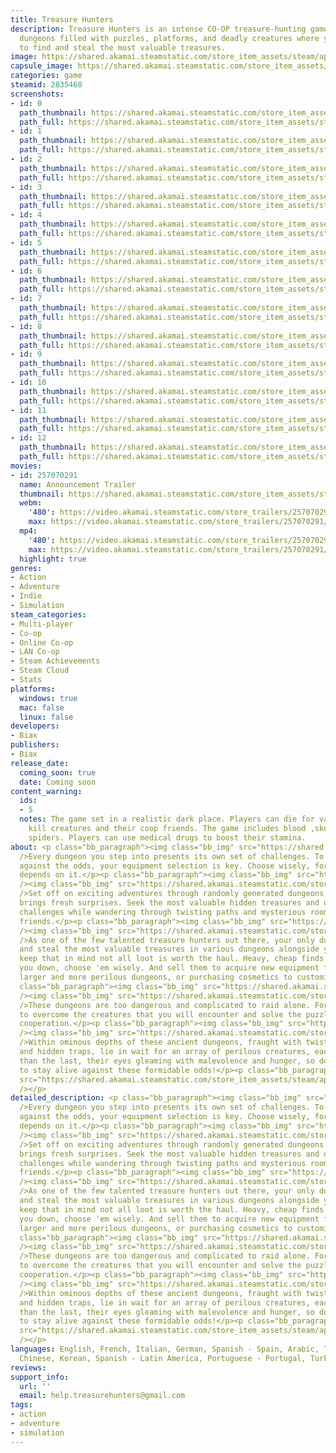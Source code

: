 ```yaml
---
title: Treasure Hunters
description: Treasure Hunters is an intense CO-OP treasure-hunting game set in mysterious
  dungeons filled with puzzles, platforms, and deadly creatures where your goal is
  to find and steal the most valuable treasures.
image: https://shared.akamai.steamstatic.com/store_item_assets/steam/apps/2835460/header.jpg?t=1732523484
capsule_image: https://shared.akamai.steamstatic.com/store_item_assets/steam/apps/2835460/3c4957e05f1c583cbe55b6f75619f03c3ff30d1e/capsule_231x87.jpg?t=1732523484
categories: game
steamid: 2835460
screenshots:
- id: 0
  path_thumbnail: https://shared.akamai.steamstatic.com/store_item_assets/steam/apps/2835460/ss_9ffe3c57d5f34b3b5ed2d49a7e9a2a664b1beb94.600x338.jpg?t=1732523484
  path_full: https://shared.akamai.steamstatic.com/store_item_assets/steam/apps/2835460/ss_9ffe3c57d5f34b3b5ed2d49a7e9a2a664b1beb94.1920x1080.jpg?t=1732523484
- id: 1
  path_thumbnail: https://shared.akamai.steamstatic.com/store_item_assets/steam/apps/2835460/ss_a535067b622f3444f2d879969c7b4b505756c39d.600x338.jpg?t=1732523484
  path_full: https://shared.akamai.steamstatic.com/store_item_assets/steam/apps/2835460/ss_a535067b622f3444f2d879969c7b4b505756c39d.1920x1080.jpg?t=1732523484
- id: 2
  path_thumbnail: https://shared.akamai.steamstatic.com/store_item_assets/steam/apps/2835460/ss_1dccecb442f46719f16527aaf0b33c7ac08e27de.600x338.jpg?t=1732523484
  path_full: https://shared.akamai.steamstatic.com/store_item_assets/steam/apps/2835460/ss_1dccecb442f46719f16527aaf0b33c7ac08e27de.1920x1080.jpg?t=1732523484
- id: 3
  path_thumbnail: https://shared.akamai.steamstatic.com/store_item_assets/steam/apps/2835460/ss_56560fc81b61c761ab1937c9aa1b7a71b58ff61e.600x338.jpg?t=1732523484
  path_full: https://shared.akamai.steamstatic.com/store_item_assets/steam/apps/2835460/ss_56560fc81b61c761ab1937c9aa1b7a71b58ff61e.1920x1080.jpg?t=1732523484
- id: 4
  path_thumbnail: https://shared.akamai.steamstatic.com/store_item_assets/steam/apps/2835460/ss_62f718242a23db6d9ebedb5318c8214b44a543aa.600x338.jpg?t=1732523484
  path_full: https://shared.akamai.steamstatic.com/store_item_assets/steam/apps/2835460/ss_62f718242a23db6d9ebedb5318c8214b44a543aa.1920x1080.jpg?t=1732523484
- id: 5
  path_thumbnail: https://shared.akamai.steamstatic.com/store_item_assets/steam/apps/2835460/ss_62c90b38663b2eadf47fb1460289e1fb1952f7d1.600x338.jpg?t=1732523484
  path_full: https://shared.akamai.steamstatic.com/store_item_assets/steam/apps/2835460/ss_62c90b38663b2eadf47fb1460289e1fb1952f7d1.1920x1080.jpg?t=1732523484
- id: 6
  path_thumbnail: https://shared.akamai.steamstatic.com/store_item_assets/steam/apps/2835460/ss_e311caaf2e1846ea51b376db1ad490971d30e9d4.600x338.jpg?t=1732523484
  path_full: https://shared.akamai.steamstatic.com/store_item_assets/steam/apps/2835460/ss_e311caaf2e1846ea51b376db1ad490971d30e9d4.1920x1080.jpg?t=1732523484
- id: 7
  path_thumbnail: https://shared.akamai.steamstatic.com/store_item_assets/steam/apps/2835460/ss_7391f705e65b424b00a051332b45ca90a1242202.600x338.jpg?t=1732523484
  path_full: https://shared.akamai.steamstatic.com/store_item_assets/steam/apps/2835460/ss_7391f705e65b424b00a051332b45ca90a1242202.1920x1080.jpg?t=1732523484
- id: 8
  path_thumbnail: https://shared.akamai.steamstatic.com/store_item_assets/steam/apps/2835460/ss_f7503173147f19453e756166ed906ffca5f03d89.600x338.jpg?t=1732523484
  path_full: https://shared.akamai.steamstatic.com/store_item_assets/steam/apps/2835460/ss_f7503173147f19453e756166ed906ffca5f03d89.1920x1080.jpg?t=1732523484
- id: 9
  path_thumbnail: https://shared.akamai.steamstatic.com/store_item_assets/steam/apps/2835460/ss_b3dbaebc5cdf46bc9cca574fb8ebeacf8da969f6.600x338.jpg?t=1732523484
  path_full: https://shared.akamai.steamstatic.com/store_item_assets/steam/apps/2835460/ss_b3dbaebc5cdf46bc9cca574fb8ebeacf8da969f6.1920x1080.jpg?t=1732523484
- id: 10
  path_thumbnail: https://shared.akamai.steamstatic.com/store_item_assets/steam/apps/2835460/ss_fbc000574e77bfa36df616d7f8d1e70a6fc85e7d.600x338.jpg?t=1732523484
  path_full: https://shared.akamai.steamstatic.com/store_item_assets/steam/apps/2835460/ss_fbc000574e77bfa36df616d7f8d1e70a6fc85e7d.1920x1080.jpg?t=1732523484
- id: 11
  path_thumbnail: https://shared.akamai.steamstatic.com/store_item_assets/steam/apps/2835460/ss_79ce27db0de97cd09f7b07bf0c193d2a457ecc32.600x338.jpg?t=1732523484
  path_full: https://shared.akamai.steamstatic.com/store_item_assets/steam/apps/2835460/ss_79ce27db0de97cd09f7b07bf0c193d2a457ecc32.1920x1080.jpg?t=1732523484
- id: 12
  path_thumbnail: https://shared.akamai.steamstatic.com/store_item_assets/steam/apps/2835460/ss_2ed18a64289d213acf1eef480690fe566cee7143.600x338.jpg?t=1732523484
  path_full: https://shared.akamai.steamstatic.com/store_item_assets/steam/apps/2835460/ss_2ed18a64289d213acf1eef480690fe566cee7143.1920x1080.jpg?t=1732523484
movies:
- id: 257070291
  name: Announcement Trailer
  thumbnail: https://shared.akamai.steamstatic.com/store_item_assets/steam/apps/257070291/b3081c226cdeb256f3fbf8899d7bbf363f639cff/movie_600x337.jpg?t=1730477217
  webm:
    '480': https://video.akamai.steamstatic.com/store_trailers/257070291/movie480_vp9.webm?t=1730477217
    max: https://video.akamai.steamstatic.com/store_trailers/257070291/movie_max_vp9.webm?t=1730477217
  mp4:
    '480': https://video.akamai.steamstatic.com/store_trailers/257070291/movie480.mp4?t=1730477217
    max: https://video.akamai.steamstatic.com/store_trailers/257070291/movie_max.mp4?t=1730477217
  highlight: true
genres:
- Action
- Adventure
- Indie
- Simulation
steam_categories:
- Multi-player
- Co-op
- Online Co-op
- LAN Co-op
- Steam Achievements
- Steam Cloud
- Stats
platforms:
  windows: true
  mac: false
  linux: false
developers:
- Biax
publishers:
- Biax
release_date:
  coming_soon: true
  date: Coming soon
content_warning:
  ids:
  - 5
  notes: The game set in a realistic dark place. Players can die for various reasons,
    kill creatures and their coop friends. The game includes blood ,skeletons and
    spiders. Players can use medical drugs to boost their stamina.
about: <p class="bb_paragraph"><img class="bb_img" src="https://shared.akamai.steamstatic.com/store_item_assets/steam/apps/2835460/extras/GearUp-EN.png?t=1732523484"
  />Every dungeon you step into presents its own set of challenges. To stand a chance
  against the odds, your equipment selection is key. Choose wisely, for your survival
  depends on it.</p><p class="bb_paragraph"><img class="bb_img" src="https://shared.akamai.steamstatic.com/store_item_assets/steam/apps/2835460/extras/ItemsGif.gif?t=1732523484"
  /><img class="bb_img" src="https://shared.akamai.steamstatic.com/store_item_assets/steam/apps/2835460/extras/Explore-EN.png?t=1732523484"
  />Set off on exciting adventures through randomly generated dungeons. Each trip
  brings fresh surprises. Seek the most valuable hidden treasures and overcome different
  challenges while wandering through twisting paths and mysterious rooms with your
  friends.</p><p class="bb_paragraph"><img class="bb_img" src="https://shared.akamai.steamstatic.com/store_item_assets/steam/apps/2835460/extras/DungeonGif.gif?t=1732523484"
  /><img class="bb_img" src="https://shared.akamai.steamstatic.com/store_item_assets/steam/apps/2835460/extras/Loot-EN.png?t=1732523484"
  />As one of the few talented treasure hunters out there, your only duty is to find
  and steal the most valuable treasures in various dungeons alongside your gang. But
  keep that in mind not all loot is worth the haul. Heavy, cheap finds could slow
  you down, choose 'em wisely. And sell them to acquire new equipment for raiding
  larger and more perilous dungeons, or purchasing cosmetics to customize your character.</p><p
  class="bb_paragraph"><img class="bb_img" src="https://shared.akamai.steamstatic.com/store_item_assets/steam/apps/2835460/extras/RarityDetectorGif.gif?t=1732523484"
  /><img class="bb_img" src="https://shared.akamai.steamstatic.com/store_item_assets/steam/apps/2835460/extras/TeamUp-EN.png?t=1732523484"
  />These dungeons are too dangerous and complicated to raid alone. Form your gang
  to overcome the creatures that you will encounter and solve the puzzles that require
  cooperation.</p><p class="bb_paragraph"><img class="bb_img" src="https://shared.akamai.steamstatic.com/store_item_assets/steam/apps/2835460/extras/SquadDancingGif.gif?t=1732523484"
  /><img class="bb_img" src="https://shared.akamai.steamstatic.com/store_item_assets/steam/apps/2835460/extras/Survive-EN.png?t=1732523484"
  />Within ominous depths of these ancient dungeons, fraught with twisting passages
  and hidden traps, lie in wait for an array of perilous creatures, each more fearsome
  than the last, their eyes gleaming with malevolence and hunger, so do your utmost
  to stay alive against these formidable odds!</p><p class="bb_paragraph"><img class="bb_img"
  src="https://shared.akamai.steamstatic.com/store_item_assets/steam/apps/2835460/extras/SurviveGif.gif?t=1732523484"
  /></p>
detailed_description: <p class="bb_paragraph"><img class="bb_img" src="https://shared.akamai.steamstatic.com/store_item_assets/steam/apps/2835460/extras/GearUp-EN.png?t=1732523484"
  />Every dungeon you step into presents its own set of challenges. To stand a chance
  against the odds, your equipment selection is key. Choose wisely, for your survival
  depends on it.</p><p class="bb_paragraph"><img class="bb_img" src="https://shared.akamai.steamstatic.com/store_item_assets/steam/apps/2835460/extras/ItemsGif.gif?t=1732523484"
  /><img class="bb_img" src="https://shared.akamai.steamstatic.com/store_item_assets/steam/apps/2835460/extras/Explore-EN.png?t=1732523484"
  />Set off on exciting adventures through randomly generated dungeons. Each trip
  brings fresh surprises. Seek the most valuable hidden treasures and overcome different
  challenges while wandering through twisting paths and mysterious rooms with your
  friends.</p><p class="bb_paragraph"><img class="bb_img" src="https://shared.akamai.steamstatic.com/store_item_assets/steam/apps/2835460/extras/DungeonGif.gif?t=1732523484"
  /><img class="bb_img" src="https://shared.akamai.steamstatic.com/store_item_assets/steam/apps/2835460/extras/Loot-EN.png?t=1732523484"
  />As one of the few talented treasure hunters out there, your only duty is to find
  and steal the most valuable treasures in various dungeons alongside your gang. But
  keep that in mind not all loot is worth the haul. Heavy, cheap finds could slow
  you down, choose 'em wisely. And sell them to acquire new equipment for raiding
  larger and more perilous dungeons, or purchasing cosmetics to customize your character.</p><p
  class="bb_paragraph"><img class="bb_img" src="https://shared.akamai.steamstatic.com/store_item_assets/steam/apps/2835460/extras/RarityDetectorGif.gif?t=1732523484"
  /><img class="bb_img" src="https://shared.akamai.steamstatic.com/store_item_assets/steam/apps/2835460/extras/TeamUp-EN.png?t=1732523484"
  />These dungeons are too dangerous and complicated to raid alone. Form your gang
  to overcome the creatures that you will encounter and solve the puzzles that require
  cooperation.</p><p class="bb_paragraph"><img class="bb_img" src="https://shared.akamai.steamstatic.com/store_item_assets/steam/apps/2835460/extras/SquadDancingGif.gif?t=1732523484"
  /><img class="bb_img" src="https://shared.akamai.steamstatic.com/store_item_assets/steam/apps/2835460/extras/Survive-EN.png?t=1732523484"
  />Within ominous depths of these ancient dungeons, fraught with twisting passages
  and hidden traps, lie in wait for an array of perilous creatures, each more fearsome
  than the last, their eyes gleaming with malevolence and hunger, so do your utmost
  to stay alive against these formidable odds!</p><p class="bb_paragraph"><img class="bb_img"
  src="https://shared.akamai.steamstatic.com/store_item_assets/steam/apps/2835460/extras/SurviveGif.gif?t=1732523484"
  /></p>
languages: English, French, Italian, German, Spanish - Spain, Arabic, Traditional
  Chinese, Korean, Spanish - Latin America, Portuguese - Portugal, Turkish, Hindi
reviews:
support_info:
  url: ''
  email: help.treasurehunters@gmail.com
tags:
- action
- adventure
- simulation
---
```


